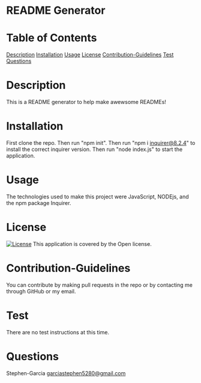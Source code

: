 # README Generator 
# Table of Contents
[Description](#description)
[Installation](#installation)
[Usage](#usage)
[License](#license)
[Contribution-Guidelines](#guidelines)
[Test](#test)
[Questions](#questions)
# Description
This is a README generator to help make awewsome READMEs!
# Installation
First clone the repo. Then run "npm init". Then run "npm i inquirer@8.2.4" to install the correct inquirer version. Then run "node index.js" to start the application.
# Usage
The technologies used to make this project were JavaScript, NODEjs, and the npm package Inquirer.
# License
[![License](https://img.shields.io/badge/License-Boost%201.0-lightblue.svg)](https://www.boost.org/LICENSE_1_0.txt)
This application is covered by the Open license. 
# Contribution-Guidelines
You can contribute by making pull requests in the repo or by contacting me through GitHub or my email.
# Test
There are no test instructions at this time.
# Questions
Stephen-Garcia
garciastephen5280@gmail.com
